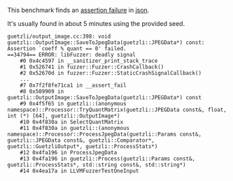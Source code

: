 This benchmark finds an [assertion failure](https://bugs.chromium.org/p/oss-fuzz/issues/detail?id=641) in [json](https://github.com/nlohmann/json).

It's usually found in about 5 minutes using the provided seed.

```
guetzli/output_image.cc:398: void guetzli::OutputImage::SaveToJpegData(guetzli::JPEGData*) const: Assertion `coeff % quant == 0' failed.
==34794== ERROR: libFuzzer: deadly signal
    #0 0x4c4597 in __sanitizer_print_stack_trace
    #1 0x526741 in fuzzer::Fuzzer::CrashCallback()
    #2 0x52670d in fuzzer::Fuzzer::StaticCrashSignalCallback()
    ...
    #7 0x7f2f8fe71ca1 in __assert_fail
    #8 0x509909 in guetzli::OutputImage::SaveToJpegData(guetzli::JPEGData*) const
    #9 0x4f5f65 in guetzli::(anonymous namespace)::Processor::TryQuantMatrix(guetzli::JPEGData const&, float, int (*) [64], guetzli::OutputImage*)
    #10 0x4f830a in SelectQuantMatrix
    #11 0x4f830a in guetzli::(anonymous namespace)::Processor::ProcessJpegData(guetzli::Params const&, guetzli::JPEGData const&, guetzli::Comparator*, guetzli::GuetzliOutput*, guetzli::ProcessStats*)
    #12 0x4fa196 in ProcessJpegData
    #13 0x4fa196 in guetzli::Process(guetzli::Params const&, guetzli::ProcessStats*, std::string const&, std::string*)
    #14 0x4ea17a in LLVMFuzzerTestOneInput
```
